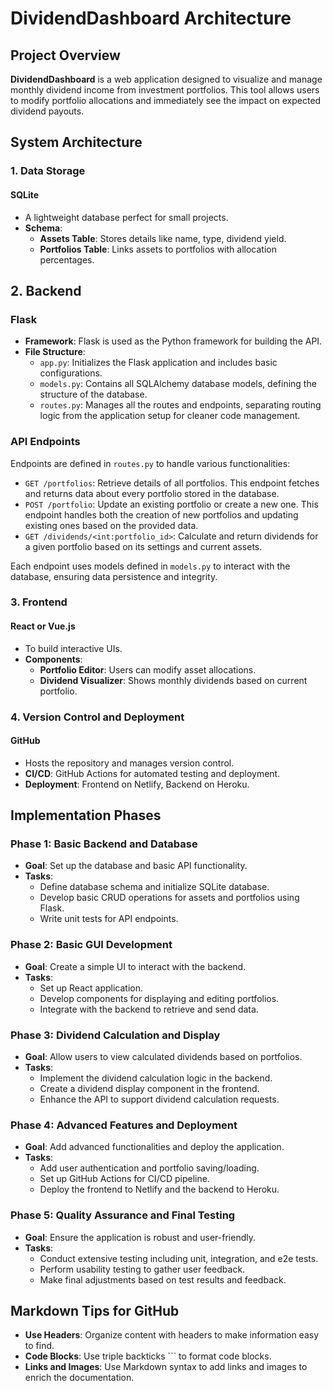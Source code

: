 # DividendDashboard Architecture

## Project Overview

**DividendDashboard** is a web application designed to visualize and manage monthly dividend income from investment portfolios. This tool allows users to modify portfolio allocations and immediately see the impact on expected dividend payouts.

## System Architecture

### 1. Data Storage

#### SQLite
- A lightweight database perfect for small projects.
- **Schema**:
  - **Assets Table**: Stores details like name, type, dividend yield.
  - **Portfolios Table**: Links assets to portfolios with allocation percentages.

## 2. Backend

### Flask
- **Framework**: Flask is used as the Python framework for building the API.
- **File Structure**:
  - `app.py`: Initializes the Flask application and includes basic configurations.
  - `models.py`: Contains all SQLAlchemy database models, defining the structure of the database.
  - `routes.py`: Manages all the routes and endpoints, separating routing logic from the application setup for cleaner code management.

### API Endpoints
Endpoints are defined in `routes.py` to handle various functionalities:

- `GET /portfolios`: Retrieve details of all portfolios. This endpoint fetches and returns data about every portfolio stored in the database.
- `POST /portfolio`: Update an existing portfolio or create a new one. This endpoint handles both the creation of new portfolios and updating existing ones based on the provided data.
- `GET /dividends/<int:portfolio_id>`: Calculate and return dividends for a given portfolio based on its settings and current assets.

Each endpoint uses models defined in `models.py` to interact with the database, ensuring data persistence and integrity.


### 3. Frontend

#### React or Vue.js
- To build interactive UIs.
- **Components**:
  - **Portfolio Editor**: Users can modify asset allocations.
  - **Dividend Visualizer**: Shows monthly dividends based on current portfolio.

### 4. Version Control and Deployment

#### GitHub
- Hosts the repository and manages version control.
- **CI/CD**: GitHub Actions for automated testing and deployment.
- **Deployment**: Frontend on Netlify, Backend on Heroku.

## Implementation Phases

### Phase 1: Basic Backend and Database
- **Goal**: Set up the database and basic API functionality.
- **Tasks**:
  - Define database schema and initialize SQLite database.
  - Develop basic CRUD operations for assets and portfolios using Flask.
  - Write unit tests for API endpoints.

### Phase 2: Basic GUI Development
- **Goal**: Create a simple UI to interact with the backend.
- **Tasks**:
  - Set up React application.
  - Develop components for displaying and editing portfolios.
  - Integrate with the backend to retrieve and send data.

### Phase 3: Dividend Calculation and Display
- **Goal**: Allow users to view calculated dividends based on portfolios.
- **Tasks**:
  - Implement the dividend calculation logic in the backend.
  - Create a dividend display component in the frontend.
  - Enhance the API to support dividend calculation requests.

### Phase 4: Advanced Features and Deployment
- **Goal**: Add advanced functionalities and deploy the application.
- **Tasks**:
  - Add user authentication and portfolio saving/loading.
  - Set up GitHub Actions for CI/CD pipeline.
  - Deploy the frontend to Netlify and the backend to Heroku.

### Phase 5: Quality Assurance and Final Testing
- **Goal**: Ensure the application is robust and user-friendly.
- **Tasks**:
  - Conduct extensive testing including unit, integration, and e2e tests.
  - Perform usability testing to gather user feedback.
  - Make final adjustments based on test results and feedback.

## Markdown Tips for GitHub

- **Use Headers**: Organize content with headers to make information easy to find.
- **Code Blocks**: Use triple backticks ``` to format code blocks.
- **Links and Images**: Use Markdown syntax to add links and images to enrich the documentation.
